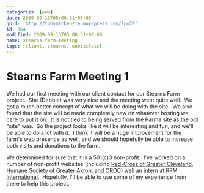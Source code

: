 ```yaml
---
categories: [www]
date: 2009-09-15T05:08:31+00:00
guid: 'http://tobymackenzie.wordpress.com/?p=20'
id: 364
modified: 2009-09-15T05:08:31+00:00
name: stearns-farm-meeting
tags: [client, stearns, webiiclass]
---
```


Stearns Farm Meeting 1
======================

We had our first meeting with our client contact for our Stearns Farm project.  She (Debbie) was very nice and the meeting went quite well.  We got a much better concept of what we will be doing with the site.  We also found that the site will be made completely new on whatever hosting we care to put it on:  It is not tied to being served from the Parma site as the old "site" was.  So the project looks like it will be interesting and fun, and we'll be able to do a lot with it.  I think it will be a huge improvement for the farm's web presence as well, and we should hopefully be able to increase both visits and donations to the farm.

We determined for sure that it is a 501(c)3 non-profit.  I've worked on a number of non-profit websites (including [Red-Cross of Greater Cleveland](http://redcross-cleveland.org/), [Humane Society of Greater Akron](http://summithumane.org), and [OROC](http://oroc.org)) well an intern at [RPM International](http://rpminc.com).  Hopefully, I'll be able to use some of my experience from there to help this project.
